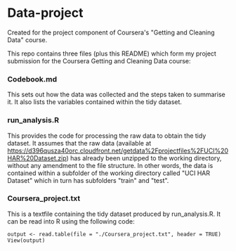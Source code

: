 Data-project
============

Created for the project component of Coursera's "Getting and Cleaning Data" course.

This repo contains three files (plus this README) which form my project submission for the Coursera Getting and Cleaning Data course:

### Codebook.md
This sets out how the data was collected and the steps taken to summarise it. It also lists the variables contained within the tidy dataset.

### run_analysis.R
This provides the code for processing the raw data to obtain the tidy dataset. It assumes that the raw data (available at https://d396qusza40orc.cloudfront.net/getdata%2Fprojectfiles%2FUCI%20HAR%20Dataset.zip) has already been unzipped to the working directory, without any amendment to the file structure. In other words, the data is contained within a subfolder of the working directory called "UCI HAR Dataset" which in turn has subfolders "train" and "test".

### Coursera_project.txt
This is a textfile containing the tidy dataset produced by run_analysis.R. It can be read into R using the following code:

    output <- read.table(file = "./Coursera_project.txt", header = TRUE)
    View(output)

